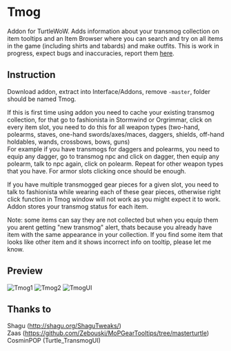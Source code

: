 # Tmog
Addon for TurtleWoW. Adds information about your transmog collection on item tooltips and an Item Browser where you can search and try on all items in the game (including shirts and tabards) and make outfits. This is work in progress, expect bugs and inaccuracies, report them [here](https://github.com/Otari98/Tmog/issues).
## Instruction
Download addon, extract into Interface/Addons, remove ```-master```, folder should be named Tmog.<br>

If this is first time using addon you need to cache your existing transmog collection, for that go to fashionista in Stormwind or Orgrimmar, click on every item slot, you need to do this for all weapon types (two-hand, polearms, staves, one-hand swords/axes/maces, daggers, shields, off-hand holdables, wands, crossbows, bows, guns)<br>
For example if you have transmogs for daggers and polearms, you need to equip any dagger, go to transmog npc and click on dagger, then equip any polearm, talk to npc again, click on polearm. Repeat for other weapon types that you have.
For armor slots clicking once should be enough.<br>

If you have multiple transmogged gear pieces for a given slot, you need to talk to fashionista while wearing each of these gear pieces, otherwise right click function in Tmog window will not work as you might expect it to work. Addon stores your transmog status for each item.

Note: some items can say they are not collected but when you equip them you arent getting "new transmog" alert, thats because you already have item with the same appearance in your collection. If you find some item that looks like other item and it shows incorrect info on tooltip, please let me know.

## Preview
![Tmog1](https://github.com/user-attachments/assets/1b564394-76fa-48e0-b361-25edfbb8f392)
![Tmog2](https://github.com/user-attachments/assets/44acc996-b55f-49df-b6a3-e2136dbdacd8)
![TmogUI](https://github.com/user-attachments/assets/c35379ce-43a6-4b24-b5bb-9992b801f466)


## Thanks to
Shagu (http://shagu.org/ShaguTweaks/)<br>
Zaas (https://github.com/Zebouski/MoPGearTooltips/tree/masterturtle)<br>
CosminPOP (Turtle_TransmogUI)
